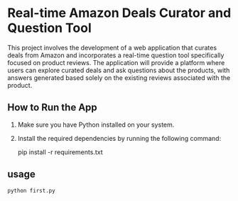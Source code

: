 # Real-time Amazon Deals Curator and Question Tool

This project involves the development of a web application that curates deals from Amazon and incorporates a real-time question tool specifically focused on product reviews. The application will provide a platform where users can explore curated deals and ask questions about the products, with answers generated based solely on the existing reviews associated with the product.

## How to Run the App

1. Make sure you have Python installed on your system.

2. Install the required dependencies by running the following command:

    pip install -r requirements.txt
## usage
    python first.py
